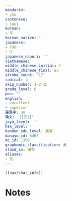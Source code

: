 ```yaml
---
mandarin:
- yōu
cantonese:
- jau1
korean:
- 우
korean_native: ''
japanese:
- YUU
- U
japanese_nanori: ''
vietnamese:
middle_chinese_initial: ʔ
middle_chinese_final: ɨu
stroke_count: '17'
radical: 人
skip_number: 1-2-15
grade_level: 6
pos: ''
english:
- excellent
- superior
羅馬字: uu
韓文: '[[웃]]'
joyo_level: ''
hsk_level: ''
hanmun_edu_level: 高等
danayo_id: 6463
mc_id: 1399
graphemic_classification: 憂
stand_in: 優秀
aliases:
- 优
---
```

```meta-bind-embed
[[nav/char_info]]
```

# Notes

